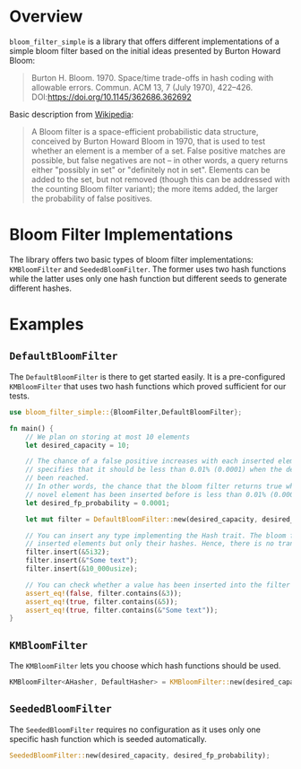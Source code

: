 # Overview

`bloom_filter_simple` is a library that offers different implementations of a simple bloom filter based
on the initial ideas presented by Burton Howard Bloom:
> Burton H. Bloom. 1970. Space/time trade-offs in hash coding with allowable errors. Commun.
ACM 13, 7 (July 1970), 422–426. DOI:https://doi.org/10.1145/362686.362692

Basic description from [Wikipedia](https://en.wikipedia.org/wiki/Bloom_filter):

> A Bloom filter is a space-efficient probabilistic data structure, conceived by Burton Howard
Bloom in 1970, that is used to test whether an element is a member of a set. False positive
matches are possible, but false negatives are not – in other words, a query returns either
"possibly in set" or "definitely not in set". Elements can be added to the set, but not removed
(though this can be addressed with the counting Bloom filter variant); the more items added, the
larger the probability of false positives.

# Bloom Filter Implementations

The library offers two basic types of bloom filter implementations: `KMBloomFilter` and `SeededBloomFilter`. The former uses two hash functions while the latter uses only one hash function but different seeds to generate different hashes.

# Examples

## `DefaultBloomFilter`

The `DefaultBloomFilter` is there to get started easily. It is a pre-configured `KMBloomFilter` that uses two hash functions which proved sufficient for our tests.

```rust
use bloom_filter_simple::{BloomFilter,DefaultBloomFilter};

fn main() {
    // We plan on storing at most 10 elements
    let desired_capacity = 10;

    // The chance of a false positive increases with each inserted element. This parameter
    // specifies that it should be less than 0.01% (0.0001) when the desired capacity has
    // been reached.
    // In other words, the chance that the bloom filter returns true when checking whether a
    // novel element has been inserted before is less than 0.01% (0.0001).
    let desired_fp_probability = 0.0001;

    let mut filter = DefaultBloomFilter::new(desired_capacity, desired_fp_probability);

    // You can insert any type implementing the Hash trait. The bloom filter does not store the
    // inserted elements but only their hashes. Hence, there is no transfer of ownership required.
    filter.insert(&5i32);
    filter.insert(&"Some text");
    filter.insert(&10_000usize);

    // You can check whether a value has been inserted into the filter before.
    assert_eq!(false, filter.contains(&3));
    assert_eq!(true, filter.contains(&5));
    assert_eq!(true, filter.contains(&"Some text"));
}
```

## `KMBloomFilter`

The `KMBloomFilter` lets you choose which hash functions should be used.

```rust
KMBloomFilter<AHasher, DefaultHasher> = KMBloomFilter::new(desired_capacity, desired_fp_probability);
```

## `SeededBloomFilter`

The `SeededBloomFilter` requires no configuration as it uses only one specific hash function which is seeded automatically.

```rust
SeededBloomFilter::new(desired_capacity, desired_fp_probability);
```